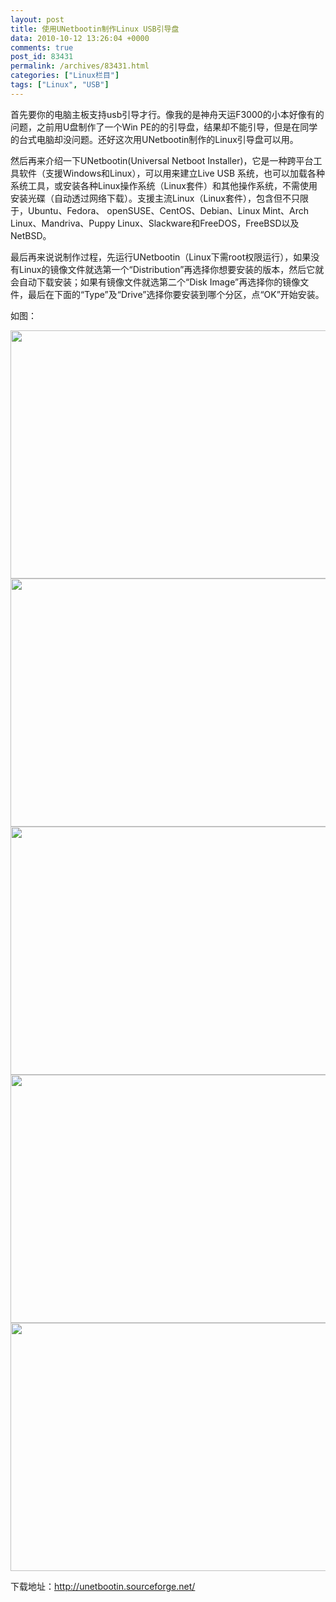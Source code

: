 ```yaml
---
layout: post
title: 使用UNetbootin制作Linux USB引导盘
data: 2010-10-12 13:26:04 +0000
comments: true
post_id: 83431
permalink: /archives/83431.html
categories: ["Linux栏目"]
tags: ["Linux", "USB"]
---
```


首先要你的电脑主板支持usb引导才行。像我的是神舟天运F3000的小本好像有的问题，之前用U盘制作了一个Win PE的的引导盘，结果却不能引导，但是在同学的台式电脑却没问题。还好这次用UNetbootin制作的Linux引导盘可以用。

然后再来介绍一下UNetbootin(Universal Netboot Installer)，它是一种跨平台工具软件（支援Windows和Linux），可以用来建立Live USB 系统，也可以加载各种系统工具，或安装各种Linux操作系统（Linux套件）和其他操作系统，不需使用安装光碟（自动透过网络下载）。支援主流Linux（Linux套件），包含但不只限于，Ubuntu、Fedora、 openSUSE、CentOS、Debian、Linux Mint、Arch Linux、Mandriva、Puppy Linux、Slackware和FreeDOS，FreeBSD以及NetBSD。

最后再来说说制作过程，先运行UNetbootin（Linux下需root权限运行），如果没有Linux的镜像文件就选第一个“Distribution”再选择你想要安装的版本，然后它就会自动下载安装；如果有镜像文件就选第二个“Disk Image”再选择你的镜像文件，最后在下面的“Type”及“Drive”选择你要安装到哪个分区，点“OK”开始安装。

如图：

<img class="alignnone" title="UNetbootin" src="http://sourceforge.net/dbimage.php?id=167328" alt="" width="542" height="397" />
<img class="alignnone" title="UNetbootin" src="http://sourceforge.net/dbimage.php?id=173795" alt="" width="542" height="397" />
<img class="alignnone" title="UNetbootin" src="http://sourceforge.net/dbimage.php?id=173785" alt="" width="542" height="397" />
<img class="alignnone" title="UNetbootin" src="http://sourceforge.net/dbimage.php?id=173797" alt="" width="542" height="397" />
<img class="alignnone" title="UNetbootin" src="http://sourceforge.net/dbimage.php?id=173791" alt="" width="542" height="397" />

下载地址：http://unetbootin.sourceforge.net/
